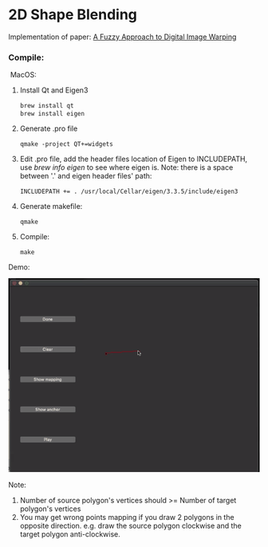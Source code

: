 # 2D Shape Blending

Implementation of paper:  [A Fuzzy Approach to Digital Image Warping](https://ieeexplore.ieee.org/stamp/stamp.jsp?arnumber=511850&tag=1)



###  Compile:

​	MacOS:

 1. Install Qt and Eigen3

    ```shell
    brew install qt
    brew install eigen
    ```

 2. Generate .pro file

    ```
    qmake -project QT+=widgets
    ```

 3. Edit .pro file, add the header files location of Eigen to INCLUDEPATH, use *brew info eigen* to see where eigen is. Note: there is a space between '.' and eigen header files' path:

    ```
    INCLUDEPATH += . /usr/local/Cellar/eigen/3.3.5/include/eigen3
    ```

 4. Generate makefile:

    ```
    qmake
    ```

 5. Compile:

    ```
    make
    ```


Demo:

![](./demo.gif)



Note:

1. Number of source polygon's vertices should >= Number of target polygon's vertices
2. You may get wrong points mapping if you draw 2 polygons in the opposite direction. e.g. draw the source polygon clockwise and the target polygon anti-clockwise.
